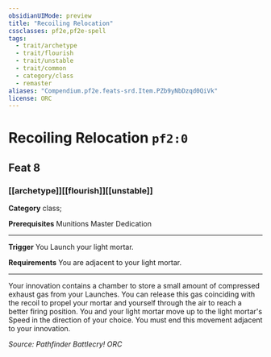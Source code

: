 ```yaml
---
obsidianUIMode: preview
title: "Recoiling Relocation"
cssclasses: pf2e,pf2e-spell
tags:
  - trait/archetype
  - trait/flourish
  - trait/unstable
  - trait/common
  - category/class
  - remaster
aliases: "Compendium.pf2e.feats-srd.Item.PZb9yNbDzqd0QiVk"
license: ORC
---
```

# Recoiling Relocation `pf2:0`
## Feat 8
### [[archetype]][[flourish]][[unstable]]

**Category** class; 



**Prerequisites** Munitions Master Dedication
* * *
**Trigger** You Launch your light mortar.

**Requirements** You are adjacent to your light mortar.

* * *

Your innovation contains a chamber to store a small amount of compressed exhaust gas from your Launches. You can release this gas coinciding with the recoil to propel your mortar and yourself through the air to reach a better firing position. You and your light mortar move up to the light mortar's Speed in the direction of your choice. You must end this movement adjacent to your innovation.

*Source: Pathfinder Battlecry!*
*ORC*